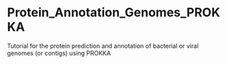 # Protein_Annotation_Genomes_PROKKA
Tutorial for the protein prediction and annotation of bacterial or viral genomes (or contigs) using PROKKA

